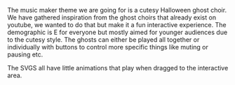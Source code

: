 The music maker theme we are going for is a cutesy Halloween ghost choir. We have gathered inspiration from the ghost choirs that already exist on youtube, we wanted to do that but make it a fun interactive experience. The demographic is E for everyone but mostly aimed for younger audiences due to the cutesy style. 
The ghosts can either be played all together or individually with buttons to control more specific things like muting or pausing etc.  

The SVGS all have little animations that play when dragged to the interactive area. 
